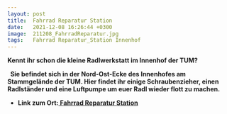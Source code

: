 ```yaml
---
layout: post
title:  Fahrrad Reparatur Station
date:   2021-12-08 16:26:44 +0300
image:  211208_FahrradReparatur.jpg
tags:   Fahrrad Reparatur_Station Innenhof
---
```

 

<b>Kennt ihr schon die kleine Radlwerkstatt im Innenhof der TUM?<b>

 
Sie befindet sich in der Nord-Ost-Ecke des Innenhofes am Stammgelände der TUM. Hier findet ihr einige Schraubenzieher, einen Radlständer und eine Luftpumpe um euer Radl wieder flott zu machen.


* Link zum Ort:<a href = "https://goo.gl/maps/NtvHHJuMhZXuQf177" > Fahrrad Reparatur Station</a>
